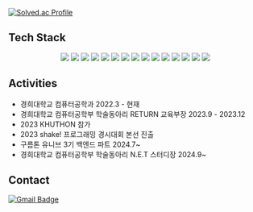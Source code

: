 [![Solved.ac Profile](http://mazassumnida.wtf/api/generate_badge?boj=minahkim026)](https://solved.ac/minahkim026)


## Tech Stack
 
<p align="center">
<img src="https://img.shields.io/badge/html5-E34F26?style=for-the-badge&logo=html5&logoColor=white"> <img src="https://img.shields.io/badge/css-1572B6?style=for-the-badge&logo=css3&logoColor=white"> <img src="https://img.shields.io/badge/javascript-F7DF1E?style=for-the-badge&logo=javascript&logoColor=black"> <img src="https://img.shields.io/badge/typescript-3178C6?style=for-the-badge&logo=typescript&logoColor=black"> <img src="https://img.shields.io/badge/mongoDB-47A248?style=for-the-badge&logo=MongoDB&logoColor=white"> <img src="https://img.shields.io/badge/react-61DAFB?style=for-the-badge&logo=react&logoColor=black"> <img src="https://img.shields.io/badge/node.js-339933?style=for-the-badge&logo=Node.js&logoColor=white"> <img src="https://img.shields.io/badge/git-F05032?style=for-the-badge&logo=git&logoColor=white"> <img src="https://img.shields.io/badge/c++-00599C?style=for-the-badge&logo=c%2B%2B&logoColor=white"> <img src="https://img.shields.io/badge/python-3776AB?style=for-the-badge&logo=python&logoColor=white"> <img src="https://img.shields.io/badge/spring-6DB33F?style=for-the-badge&logo=spring&logoColor=white"> <img src="https://img.shields.io/badge/springboot-6DB33F?style=for-the-badge&logo=springboot&logoColor=white"> <img src="https://img.shields.io/badge/express-000000?style=for-the-badge&logo=express&logoColor=white"> <img src="https://img.shields.io/badge/mysql-4479A1?style=for-the-badge&logo=mysql&logoColor=white"> <img src="https://img.shields.io/badge/java-007396?style=for-the-badge&logo=java&logoColor=white">
</p>

## Activities

- 경희대학교 컴퓨터공학과  2022.3 - 현재
- 경희대학교 컴퓨터공학부 학술동아리 RETURN 교육부장 2023.9 - 2023.12
- 2023 KHUTHON 참가
- 2023 shake! 프로그래밍 경시대회 본선 진출
- 구름톤 유니브 3기 백엔드 파트 2024.7~
- 경희대학교 컴퓨터공학부 학술동아리 N.E.T 스터디장  2024.9~


## Contact

[![Gmail Badge](https://img.shields.io/badge/Gmail-d14836?style=flat-square&logo=Gmail&logoColor=white&link=mailto:minahkim026@khu.ac.kr)](mailto:minahkim026@khu.ac.kr) 
